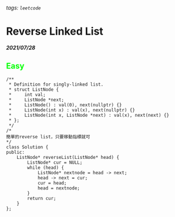###### tags: `leetcode`
<style>
.orange {
  color: #FFA600;
}
.green{
  color: #00FF00;
}
.red{
  color: #FF0000;
}
</style>

# Reverse Linked List
***2021/07/28***
## <span class="green">Easy</span>
```cpp=
/**
 * Definition for singly-linked list.
 * struct ListNode {
 *     int val;
 *     ListNode *next;
 *     ListNode() : val(0), next(nullptr) {}
 *     ListNode(int x) : val(x), next(nullptr) {}
 *     ListNode(int x, ListNode *next) : val(x), next(next) {}
 * };
 */
/*
簡單的reverse list，只要移動指標就可
*/
class Solution {
public:
    ListNode* reverseList(ListNode* head) {
        ListNode* cur = NULL;
        while (head) {
            ListNode* nextnode = head -> next;
            head -> next = cur;
            cur = head;
            head = nextnode;
        }
        return cur;
    }
};
```